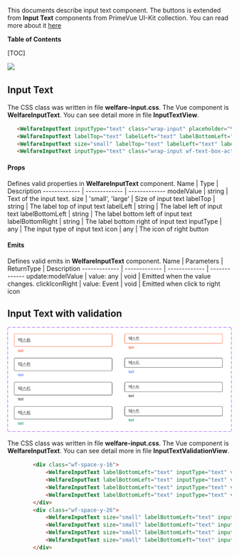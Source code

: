 This documents describe input text component. The buttons is extended from **Input Text** components from PrimeVue UI-Kit collection.
You can read more about it [here](https://primevue.org/inputtext/)

**Table of Contents**

[TOC]

<img src="../captures/text-input-4.JPG">

## Input Text

The CSS class was written in file **welfare-input.css**. The Vue component is **WelfareInputText**.
You can see detail more in file **InputTextView**.

```html
   <WelfareInputText inputType="text" class="wrap-input" placeholder="텍스트" />
   <WelfareInputText labelTop="text" labelLeft="text" labelBottomLeft="text" inputType="text" class="wrap-input" placeholder="텍스트" />
   <WelfareInputText size="small" labelTop="text" labelLeft="text" labelBottomLeft="text" inputType="text" class="wrap-input wf-text-box-active"  placeholder="텍스트" />
   <WelfareInputText inputType="text" class="wrap-input wf-text-box-active" placeholder="텍스트" />
```

#### Props
Defines valid properties in **WelfareInputText** component.
Name  | Type  | Description
------------- | ------------- | -------------
modelValue  | string | Text of the input text.
size  | 'small', 'large' | Size of input text
labelTop  | string | The label top of input text
labelLeft  | string | The label left of input text
labelBottomLeft  | string | The label bottom left of input text
labelBottomRight  | string | The label bottom right of input text
inputType  | any | The input type of input text
icon  | any | The icon of right button
#### Emits
Defines valid emits in **WelfareInputText** component.
Name  | Parameters |   ReturnType  | Description
------------- |  ------------- | ------------- | -------------
update:modelValue  | value: any | void | Emitted when the value changes.
clickIconRight  | value: Event | void | Emitted when click to right icon

## Input Text with validation 

<img src="../captures/validation.jpg">


The CSS class was written in file **welfare-input.css**. The Vue component is **WelfareInputText**.
You can see detail more in file **InputTextValidationView**.

```html
        <div class="wf-space-y-16">
            <WelfareInputText labelBottomLeft="text" inputType="text" v-model="defaultInputTextFirst" class="wrap-input wf-text-box-negative wf-validation-box-red" placeholder="텍스트" />   
            <WelfareInputText labelBottomLeft="text" inputType="text" v-model="defaultInputTextSecond" class="wrap-input wf-validation-box-blue" placeholder="텍스트" />   
            <WelfareInputText labelBottomLeft="text" inputType="text" v-model="defaultInputTextThird" class="wrap-input wf-validation-box-n-33" placeholder="텍스트" />   
            <WelfareInputText labelBottomLeft="text" inputType="text" v-model="defaultInputTextFour" class="wrap-input wf-validation-box-green" placeholder="텍스트" />   
        </div>
        <div class="wf-space-y-26">
            <WelfareInputText size="small" labelBottomLeft="text" inputType="text" v-model="defaultSmallInputTextFirst" class="wrap-input wf-text-box-negative wf-validation-box-red" placeholder="텍스트" />   
            <WelfareInputText size="small" labelBottomLeft="text" inputType="text" v-model="defaultSmallInputTextSecond" class="wrap-input wf-validation-box-blue" placeholder="텍스트" />   
            <WelfareInputText size="small" labelBottomLeft="text" inputType="text" v-model="defaultSmallInputTextThird" class="wrap-input wf-validation-box-n-33" placeholder="텍스트" />   
            <WelfareInputText size="small" labelBottomLeft="text" inputType="text" v-model="defaultSmallInputTextFour" class="wrap-input wf-validation-box-green" placeholder="텍스트" /> 
        </div>
```